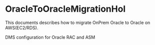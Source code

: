 # OracleToOracleMigrationHol

This documents describes how to migrate OnPrem Oracle to Oracle on AWS(EC2/RDS). 

DMS configuration for Oracle RAC and ASM